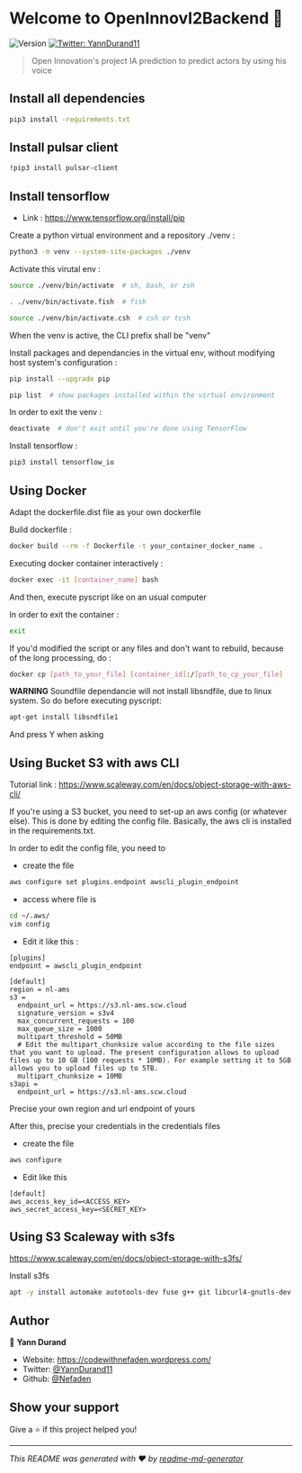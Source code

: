 # Welcome to OpenInnovI2Backend 👋
![Version](https://img.shields.io/badge/version-0.0.1-blue.svg?cacheSeconds=2592000)
[![Twitter: YannDurand11](https://img.shields.io/twitter/follow/YannDurand11.svg?style=social)](https://twitter.com/YannDurand11)

> Open Innovation's project IA prediction to predict actors by using his voice

## Install all dependencies

```sh
pip3 install -requirements.txt
```

## Install pulsar client

```sh
!pip3 install pulsar-client
```

## Install tensorflow
* Link : https://www.tensorflow.org/install/pip

Create a python virtual environment and a repository ./venv :
```sh
python3 -m venv --system-site-packages ./venv
```

Activate this virutal env :
```sh
source ./venv/bin/activate  # sh, bash, or zsh

. ./venv/bin/activate.fish  # fish

source ./venv/bin/activate.csh  # csh or tcsh
```

When the venv is active, the CLI prefix shall be "venv"

Install packages and dependancies in the virtual env, without modifying host system's configuration :
```sh
pip install --upgrade pip

pip list  # show packages installed within the virtual environment
```

In order to exit the venv :
```sh
deactivate  # don't exit until you're done using TensorFlow
```

Install tensorflow :
```sh
pip3 install tensorflow_io
```

## Using Docker

Adapt the dockerfile.dist file as your own dockerfile

Build dockerfile :
```sh
docker build --rm -f Dockerfile -t your_container_docker_name .
```

Executing docker container interactively :
```sh
docker exec -it [container_name] bash
``` 

And then, execute pyscript like on an usual computer

In order to exit the container : 
```sh
exit
```

If you'd modified the script or any files and don't want to rebuild, because of the long processing, do :
```sh
docker cp [path_to_your_file] [container_id]:/[path_to_cp_your_file]
```

**WARNING** Soundfile dependancie will not install libsndfile, due to linux system. So do before executing pyscript:
```sh
apt-get install libsndfile1
```

And press Y when asking

## Using Bucket S3 with aws CLI

Tutorial link : https://www.scaleway.com/en/docs/object-storage-with-aws-cli/

If you're using a S3 bucket, you need to set-up an aws config (or whatever else). This is done by editing the config file. Basically, the aws cli is installed in the requirements.txt. 

In order to edit the config file, you need to
- create the file
```sh
aws configure set plugins.endpoint awscli_plugin_endpoint
```

- access where file is
```sh
cd ~/.aws/
vim config
```

- Edit it like this : 
```
[plugins]
endpoint = awscli_plugin_endpoint

[default]
region = nl-ams
s3 =
  endpoint_url = https://s3.nl-ams.scw.cloud
  signature_version = s3v4
  max_concurrent_requests = 100
  max_queue_size = 1000
  multipart_threshold = 50MB
  # Edit the multipart_chunksize value according to the file sizes that you want to upload. The present configuration allows to upload files up to 10 GB (100 requests * 10MB). For example setting it to 5GB allows you to upload files up to 5TB.
  multipart_chunksize = 10MB
s3api =
  endpoint_url = https://s3.nl-ams.scw.cloud 
```

Precise your own region and url endpoint of yours

After this, precise your credentials in the credentials files

- create the file
```sh
aws configure
```

- Edit like this
```
[default]
aws_access_key_id=<ACCESS_KEY>
aws_secret_access_key=<SECRET_KEY>
```

## Using S3 Scaleway with s3fs

https://www.scaleway.com/en/docs/object-storage-with-s3fs/ 

Install s3fs
```sh
apt -y install automake autotools-dev fuse g++ git libcurl4-gnutls-dev libfuse-dev libssl-dev libxml2-dev make pkg-config
```

## Author

👤 **Yann Durand**

* Website: https://codewithnefaden.wordpress.com/
* Twitter: [@YannDurand11](https://twitter.com/YannDurand11)
* Github: [@Nefaden](https://github.com/Nefaden)

## Show your support

Give a ⭐️ if this project helped you!


***
_This README was generated with ❤️ by [readme-md-generator](https://github.com/kefranabg/readme-md-generator)_